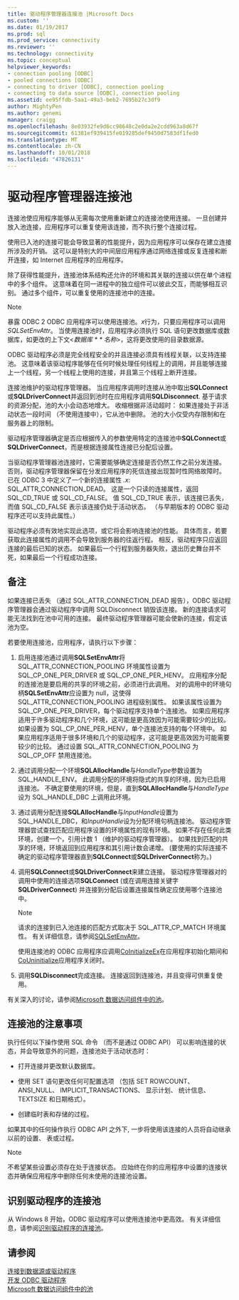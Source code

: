 ```yaml
---
title: 驱动程序管理器连接池 |Microsoft Docs
ms.custom: ''
ms.date: 01/19/2017
ms.prod: sql
ms.prod_service: connectivity
ms.reviewer: ''
ms.technology: connectivity
ms.topic: conceptual
helpviewer_keywords:
- connection pooling [ODBC]
- pooled connections [ODBC]
- connecting to driver [ODBC], connection pooling
- connecting to data source [ODBC], connection pooling
ms.assetid: ee95ffdb-5aa1-49a3-beb2-7695b27c3df9
author: MightyPen
ms.author: genemi
manager: craigg
ms.openlocfilehash: 8e03932fe9d6cc98648c2e0da2e2cdd963a8d67f
ms.sourcegitcommit: 61381ef939415fe019285def9450d7583df1fed0
ms.translationtype: MT
ms.contentlocale: zh-CN
ms.lasthandoff: 10/01/2018
ms.locfileid: "47826131"
---
```

# <a name="driver-manager-connection-pooling"></a>驱动程序管理器连接池
连接池使应用程序能够从无需每次使用重新建立的连接池使用连接。 一旦创建并放入池连接，应用程序可以重复使用该连接，而不执行整个连接过程。  
  
 使用已入池的连接可能会导致显著的性能提升，因为应用程序可以保存在建立连接所涉及的开销。 这可以是特别大的中间层应用程序通过网络连接或反复连接和断开连接，如 Internet 应用程序的应用程序。  
  
 除了获得性能提升，连接池体系结构还允许的环境和其关联的连接以供在单个进程中的多个组件。 这意味着在同一进程中的独立组件可以彼此交互，而能够相互识别。 通过多个组件，可以重复使用的连接池中的连接。  
  
> [!NOTE]  
>  暴露 ODBC 2 ODBC 应用程序可以使用连接池。*x*行为，只要应用程序可以调用*SQLSetEnvAttr*。 当使用连接池时，应用程序必须执行 SQL 语句更改数据库或数据库，如更改的上下文\<*数据库 * * 名称*>，这将更改使用的目录数据源。  
  
 ODBC 驱动程序必须是完全线程安全的并且连接必须具有线程关联，以支持连接池。 这意味着该驱动程序能够在任何时候处理任何线程上的调用，并且能够连接上一个线程，另一个线程上使用的连接，并且第三个线程上断开连接。  
  
 连接池维护的驱动程序管理器。 当应用程序调用时连接从池中取出**SQLConnect**或**SQLDriverConnect**并返回到池时在应用程序调用**SQLDisconnect**. 基于请求的资源分配，池的大小会动态地增大。 收缩根据非活动超时： 如果连接处于非活动状态一段时间 （不使用连接中），它从池中删除。 池的大小仅受内存限制和在服务器上的限制。  
  
 驱动程序管理器确定是否应根据传入的参数使用特定的连接池中**SQLConnect**或**SQLDriverConnect**，而是根据连接属性连接已分配后设置。  
  
 当驱动程序管理器池连接时，它需要能够确定连接是否仍然工作之前分发连接。 否则，驱动程序管理器保留在分发应用程序的死信连接出现暂时性网络故障时。 已在 ODBC 3 中定义了一个新的连接属性 *.x*: SQL_ATTR_CONNECTION_DEAD。 这是一个只读的连接属性，返回 SQL_CD_TRUE 或 SQL_CD_FALSE。 值 SQL_CD_TRUE 表示，该连接已丢失，而值 SQL_CD_FALSE 表示该连接仍处于活动状态。 （与早期版本的 ODBC 驱动程序还可以支持此属性。）  
  
 驱动程序必须有效地实现此选项，或它将会影响连接池的性能。 具体而言，若要获取此连接属性的调用不会导致到服务器的往返行程。 相反，驱动程序只应返回连接的最后已知的状态。 如果最后一个行程到服务器失败，退出历史舞台并不死，如果最后一个行程成功连接。  
  
## <a name="remarks"></a>备注  
 如果连接已丢失 （通过 SQL_ATTR_CONNECTION_DEAD 报告），ODBC 驱动程序管理器会通过驱动程序中调用 SQLDisconnect 销毁该连接。 新的连接请求可能无法找到在池中可用的连接。 最终驱动程序管理器可能会使新的连接，假定该池为空。  
  
 若要使用连接池，应用程序，请执行以下步骤：  
  
1.  启用连接池通过调用**SQLSetEnvAttr**将 SQL_ATTR_CONNECTION_POOLING 环境属性设置为 SQL_CP_ONE_PER_DRIVER 或 SQL_CP_ONE_PER_HENV。 应用程序分配的连接池是要启用的共享的环境之前，必须进行此调用。 对的调用中的环境句柄**SQLSetEnvAttr**应设置为 null，这使得 SQL_ATTR_CONNECTION_POOLING 进程级别属性。 如果该属性设置为 SQL_CP_ONE_PER_DRIVER，每个驱动程序支持单个连接池。 如果应用程序适用于许多驱动程序和几个环境，这可能是更高效因为可能需要较少的比较。 如果设置为 SQL_CP_ONE_PER_HENV，单个连接池支持的每个环境中。 如果应用程序适用于很多环境和几个的驱动程序，这可能是更高效因为可能需要较少的比较。 通过设置 SQL_ATTR_CONNECTION_POOLING 为 SQL_CP_OFF 禁用连接池。  
  
2.  通过调用分配一个环境**SQLAllocHandle**与*HandleType*参数设置为 SQL_HANDLE_ENV。 此调用分配的环境将隐式的共享的环境，因为已启用连接池。 不确定要使用的环境，但是，直到**SQLAllocHandle**与*HandleType*设为 SQL_HANDLE_DBC 上调用此环境。  
  
3.  通过调用分配连接**SQLAllocHandle**与*InputHandle*设置为 SQL_HANDLE_DBC，和*InputHandle*设为分配环境句柄连接池。 驱动程序管理器尝试查找匹配应用程序设置的环境属性的现有环境。 如果不存在任何此类环境，创建一个，引用计数 1 （维护的驱动程序管理器）。 如果找到匹配的共享的环境，环境返回到应用程序和其引用计数会递增。 (要使用的实际连接不确定的驱动程序管理器直到**SQLConnect**或**SQLDriverConnect**称为。)  
  
4.  调用**SQLConnect**或**SQLDriverConnect**来建立连接。 驱动程序管理器对的调用中使用的连接选项**SQLConnect** (或在调用连接关键字**SQLDriverConnect**) 并连接到分配后设置连接属性确定应使用哪个连接池中。  
  
    > [!NOTE]  
    >  请求的连接到已入池连接的匹配方式取决于 SQL_ATTR_CP_MATCH 环境属性。 有关详细信息，请参阅[SQLSetEnvAttr](../../../odbc/reference/syntax/sqlsetenvattr-function.md)。  
  
     使用连接池的 ODBC 应用程序应调用[CoInitializeEx](http://go.microsoft.com/fwlink/?LinkID=116307)在应用程序初始化期间和[CoUninitialize](http://go.microsoft.com/fwlink/?LinkId=116310)应用程序关闭时。  
  
5.  调用**SQLDisconnect**完成连接。 连接返回到连接池，并且变得可供重复使用。  
  
 有关深入的讨论，请参阅[Microsoft 数据访问组件中的池](http://go.microsoft.com/fwlink/?LinkId=120776)。  
  
## <a name="connection-pooling-considerations"></a>连接池的注意事项  
 执行任何以下操作使用 SQL 命令 （而不是通过 ODBC API） 可以影响连接的状态，并会导致意外的问题，连接池处于活动状态时：  
  
-   打开连接并更改默认数据库。  
  
-   使用 SET 语句更改任何可配置选项 （包括 SET ROWCOUNT、 ANSI_NULL、 IMPLICIT_TRANSACTIONS、 显示计划、 统计信息、 TEXTSIZE 和日期格式）。  
  
-   创建临时表和存储的过程。  
  
 如果其中的任何操作执行 ODBC API 之外下, 一步将使用该连接的人员将自动继承以前的设置、 表或过程。  
  
> [!NOTE]  
>  不希望某些设置必须存在处于连接状态。 应始终在你的应用程序中设置的连接状态并确保应用程序中删除任何未使用的连接池设置。  
  
## <a name="driver-aware-connection-pooling"></a>识别驱动程序的连接池  
 从 Windows 8 开始，ODBC 驱动程序可以使用连接池中更高效。 有关详细信息，请参阅[识别驱动程序的连接池](../../../odbc/reference/develop-app/driver-aware-connection-pooling.md)。  
  
## <a name="see-also"></a>请参阅  
 [连接到数据源或驱动程序](../../../odbc/reference/develop-app/connecting-to-a-data-source-or-driver.md)   
 [开发 ODBC 驱动程序](../../../odbc/reference/develop-driver/developing-an-odbc-driver.md)   
 [Microsoft 数据访问组件中的池](http://go.microsoft.com/fwlink/?LinkId=120776)

